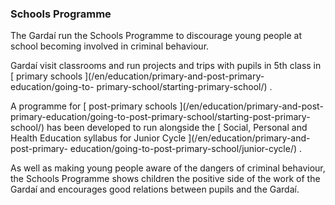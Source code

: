 ###  Schools Programme

The Gardaí run the Schools Programme to discourage young people at school
becoming involved in criminal behaviour.

Gardaí visit classrooms and run projects and trips with pupils in 5th class in
[ primary schools ](/en/education/primary-and-post-primary-education/going-to-
primary-school/starting-primary-school/) .

A programme for [ post-primary schools ](/en/education/primary-and-post-
primary-education/going-to-post-primary-school/starting-post-primary-school/)
has been developed to run alongside the [ Social, Personal and Health
Education syllabus for Junior Cycle ](/en/education/primary-and-post-primary-
education/going-to-post-primary-school/junior-cycle/) .

As well as making young people aware of the dangers of criminal behaviour, the
Schools Programme shows children the positive side of the work of the Gardaí
and encourages good relations between pupils and the Gardaí.
